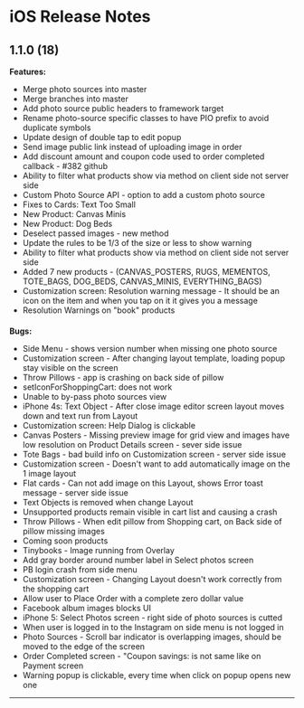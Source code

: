 iOS Release Notes
==================================

**1.1.0 (18)**
---
**Features:**
* Merge photo sources into master
* Merge branches into master
* Add photo source public headers to framework target 
* Rename photo-source specific classes to have PIO prefix to avoid duplicate symbols
* Update design of double tap to edit popup
* Send image public link instead of uploading image in order
* Add discount amount and coupon code used to order completed callback  - #382 github
* Ability to filter what products show via method on client side not server side
* Custom Photo Source API - option to add a custom photo source
* Fixes to Cards: Text Too Small
* New Product: Canvas Minis
* New Product: Dog Beds
* Deselect passed images - new method
* Update the rules to be 1/3 of the size or less to show warning
* Ability to filter what products show via method on client side not server side
* Added 7 new products - (CANVAS_POSTERS, RUGS, MEMENTOS, TOTE_BAGS, DOG_BEDS, CANVAS_MINIS, EVERYTHING_BAGS)
* Customization screen: Resolution warning message - It should be an icon on the item and when you tap on it it gives you a message
* Resolution Warnings on "book" products

####

**Bugs:** 
* Side Menu - shows version number when missing one photo source
* Customization screen - After changing layout template, loading popup stay visible on the screen
* Throw Pillows - app is crashing on back side of pillow 
* setIconForShoppingCart: does not work
* Unable to by-pass photo sources view
* iPhone 4s: Text Object - After close image editor screen layout moves down and text run from Layout
* Customization screen: Help Dialog is clickable
* Canvas Posters - Missing preview image for grid view and images have low resolution on Product Details screen - sever side issue
* Tote Bags - bad build info on Customization screen - server side issue
* Customization screen - Doesn't want to add automatically image on the 1 image layout
* Flat cards - Can not add image on this Layout, shows Error toast message - server side issue
* Text Objects is removed when change Layout
* Unsupported products remain visible in cart list and causing a crash
* Throw Pillows - When edit pillow from Shopping cart, on Back side of pillow missing images
* Coming soon products
* Tinybooks - Image running from Overlay
* Add gray border around number label in Select photos screen
* PB login crash from side menu
* Customization screen - Changing Layout doesn't work correctly from the shopping cart
* Allow user to Place Order with a complete zero dollar value
* Facebook album images blocks UI 
* iPhone 5: Select Photos screen - right side of photo sources is cutted
* When user is logged in to the Instagram on side menu is not logged in
* Photo Sources - Scroll bar indicator is overlapping images, should be moved to the edge of the screen
* Order Completed screen - "Coupon savings: is not same like on Payment screen
* Warning popup is clickable, every time when click on popup opens new one
***

